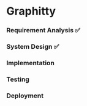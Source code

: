 # Graphitty

### Requirement Analysis ✅
### System Design        ✅
### Implementation
### Testing
### Deployment

